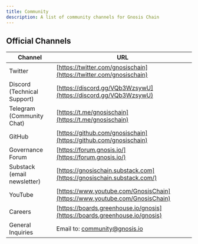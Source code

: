 ```yaml
---
title: Community
description: A list of community channels for Gnosis Chain
---
```


## Official Channels

| Channel                     | URL                                                                        |
| --------------------------- | -------------------------------------------------------------------------- |
| Twitter                     | [https://twitter.com/gnosischain](https://twitter.com/gnosischain)         |
| Discord (Technical Support) | [https://discord.gg/VQb3WzsywU](https://discord.gg/VQb3WzsywU)             |
| Telegram (Community Chat)   | [https://t.me/gnosischain](https://t.me/gnosischain)                       |
| GitHub                      | [https://github.com/gnosischain](https://github.com/gnosischain)           |
| Governance Forum            | [https://forum.gnosis.io/](https://forum.gnosis.io/)                       |
| Substack (email newsletter) | [https://gnosischain.substack.com](https://gnosischain.substack.com/)      |
| YouTube                     | [https://www.youtube.com/GnosisChain](https://www.youtube.com/GnosisChain) |
| Careers                     | [https://boards.greenhouse.io/gnosis](https://boards.greenhouse.io/gnosis) |
| General Inquiries           | Email to: [community@gnosis.io](mailto:community@gnosis.io)                |
